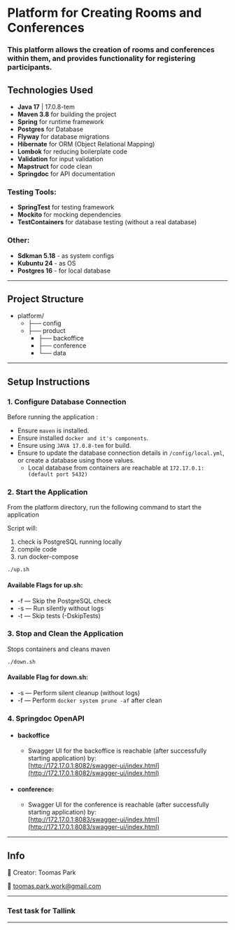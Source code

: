 # Platform for Creating Rooms and Conferences

### This platform allows the creation of rooms and conferences within them, and provides functionality for registering participants.

## Technologies Used

- **Java 17** | 17.0.8-tem
- **Maven 3.8** for building the project
- **Spring** for runtime framework
- **Postgres** for Database
- **Flyway** for database migrations
- **Hibernate** for ORM (Object Relational Mapping)
- **Lombok** for reducing boilerplate code
- **Validation** for input validation
- **Mapstruct** for code clean
- **Springdoc** for API documentation

### Testing Tools:
- **SpringTest** for testing framework
- **Mockito** for mocking dependencies
- **TestContainers** for database testing (without a real database)

### Other:

- **Sdkman 5.18** - as system configs
- **Kubuntu 24** - as OS
- **Postgres 16** - for local database
---

## Project Structure

- platform/
  - ├── config 
  - ├── product 
    - ├── backoffice 
    - ├── conference 
    - └── data

---

## Setup Instructions

### 1. Configure Database Connection

Before running the application :
- Ensure `maven` is installed.
- Ensure installed `docker and it's components`. 
- Ensure using `JAVA 17.0.8-tem` for build.
- Ensure to update the database connection details in `/config/local.yml`, or create a database using those values.
  - Local database from containers are reachable at `172.17.0.1:(default port 5432)`

### 2. Start the Application

From the platform directory, run the following command to start the application

Script will: 
1. check is PostgreSQL running locally
2. compile code
3. run docker-compose

```
./up.sh
```

#### Available Flags for up.sh:

- -f — Skip the PostgreSQL check
- -s — Run silently without logs
- -t — Skip tests (-DskipTests)


### 3. Stop and Clean the Application

Stops containers and cleans maven

```
./down.sh
```

#### Available Flag for down.sh:

- -s — Perform silent cleanup (without logs)
- -f — Perform `docker system prune -af` after clean

### 4. Springdoc OpenAPI
- #### backoffice
  - Swagger UI for the backoffice is reachable (after successfully starting application) by:   
    [http://172.17.0.1:8082/swagger-ui/index.html](http://172.17.0.1:8082/swagger-ui/index.html)
- #### conference:
  - Swagger UI for the conference is reachable (after successfully starting application) by:   
    [http://172.17.0.1:8083/swagger-ui/index.html](http://172.17.0.1:8083/swagger-ui/index.html)
---

## Info


👤 Creator:
Toomas Park

📧 toomas.park.work@gmail.com

---
### Test task for Tallink

---